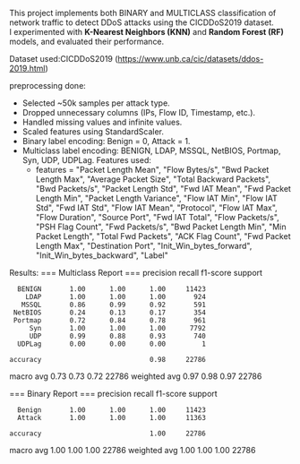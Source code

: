 This project implements both BINARY and MULTICLASS classification of network traffic to detect DDoS attacks using the CICDDoS2019 dataset.  
I experimented with **K-Nearest Neighbors (KNN)** and **Random Forest (RF)** models, and evaluated their performance.

Dataset used:CICDDoS2019 (https://www.unb.ca/cic/datasets/ddos-2019.html)  

preprocessing done:
  - Selected ~50k samples per attack type.
  - Dropped unnecessary columns (IPs, Flow ID, Timestamp, etc.).
  - Handled missing values and infinite values.
  - Scaled features using StandardScaler.
  - Binary label encoding: Benign = 0, Attack = 1.
  - Multiclass label encoding: BENIGN, LDAP, MSSQL, NetBIOS, Portmap, Syn, UDP, UDPLag.
Features used:
    - features = "Packet Length Mean", "Flow Bytes/s", "Bwd Packet Length Max", "Average Packet Size", "Total Backward Packets", "Bwd Packets/s",
                "Packet Length Std", "Fwd IAT Mean", "Fwd Packet Length Min", "Packet Length Variance", "Flow IAT Min", "Flow IAT Std",
                "Fwd IAT Std", "Flow IAT Mean", "Protocol", "Flow IAT Max", "Flow Duration", "Source Port", "Fwd IAT Total", "Flow Packets/s",
                "PSH Flag Count", "Fwd Packets/s", "Bwd Packet Length Min", "Min Packet Length", "Total Fwd Packets", "ACK Flag Count",
                "Fwd Packet Length Max", "Destination Port", "Init_Win_bytes_forward", "Init_Win_bytes_backward", "Label"

Results:
=== Multiclass Report ===
              precision    recall  f1-score   support

      BENIGN       1.00      1.00      1.00     11423
        LDAP       1.00      1.00      1.00       924
       MSSQL       0.86      0.99      0.92       591
     NetBIOS       0.24      0.13      0.17       354
     Portmap       0.72      0.84      0.78       961
         Syn       1.00      1.00      1.00      7792
         UDP       0.99      0.88      0.93       740
      UDPLag       0.00      0.00      0.00         1

    accuracy                           0.98     22786
   macro avg       0.73      0.73      0.72     22786
weighted avg       0.97      0.98      0.97     22786

=== Binary Report ===
              precision    recall  f1-score   support

      Benign       1.00      1.00      1.00     11423
      Attack       1.00      1.00      1.00     11363

    accuracy                           1.00     22786
   macro avg       1.00      1.00      1.00     22786
weighted avg       1.00      1.00      1.00     22786

